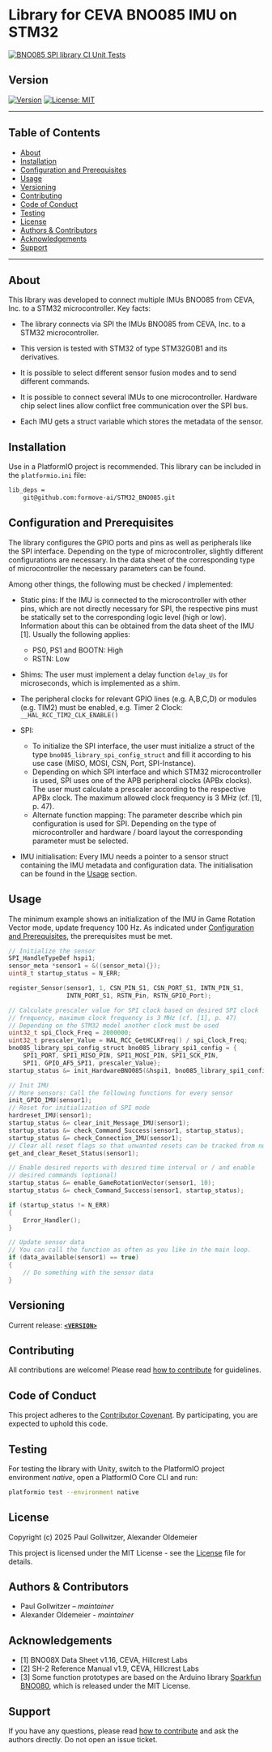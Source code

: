 # Library for CEVA BNO085 IMU on STM32

[![BNO085 SPI library CI Unit Tests](https://github.com/formove-ai/STM32_BNO085/actions/workflows/unittests.yaml/badge.svg)](https://github.com/formove-ai/STM32_BNO085/actions/workflows/unittests.yaml)

## Version

[![Version](https://img.shields.io/badge/version-<VERSION>-blue)](https://github.com/formove-ai/STM32_BNO085/releases)
[![License: MIT](https://img.shields.io/badge/License-MIT-yellow.svg)](LICENSE)

---

## Table of Contents

- [About](#about)
- [Installation](#installation)
- [Configuration and Prerequisites](#configuration-and-prerequisites)
- [Usage](#usage)
- [Versioning](#versioning)
- [Contributing](#contributing)
- [Code of Conduct](#code-of-conduct)
- [Testing](#testing)
- [License](#license)
- [Authors & Contributors](#authors--contributors)
- [Acknowledgements](#acknowledgements)
- [Support](#support)

---

## About

This library was developed to connect multiple IMUs BNO085 from CEVA, Inc. to a STM32
microcontroller.
Key facts:

- The library connects via SPI the IMUs BNO085 from CEVA, Inc. to a STM32 microcontroller.

- This version is tested with STM32 of type STM32G0B1 and its derivatives.

- It is possible to select different sensor fusion modes and to send different commands.

- It is possible to connect several IMUs to one microcontroller. Hardware chip select
lines allow conflict free communication over the SPI bus.

- Each IMU gets a struct variable which stores the metadata of the sensor.

## Installation

Use in a PlatformIO project is recommended. This library can be included in
the `platformio.ini` file:

```bash
lib_deps =
    git@github.com:formove-ai/STM32_BNO085.git
```

## Configuration and Prerequisites

The library configures the GPIO ports and pins as well as peripherals like the
SPI interface. Depending on the type of microcontroller, slightly different
configurations are necessary. In the data sheet of the corresponding type of
microcontroller the necessary parameters can be found.

Among other things, the following must be checked / implemented:

- Static pins: If the IMU is connected to the microcontroller with other pins,
which are not directly necessary for SPI, the respective pins must be statically
set to the corresponding logic level (high or low). Information about this can
be obtained from the data sheet of the IMU [1]. Usually the following applies:
  - PS0, PS1 and BOOTN: High
  - RSTN: Low
- Shims: The user must implement a delay function `delay_Us` for microseconds,
which is implemented as a shim.
- The peripheral clocks for relevant GPIO lines (e.g. A,B,C,D) or modules (e.g. TIM2)
must be enabled, e.g. Timer 2 Clock: `__HAL_RCC_TIM2_CLK_ENABLE()`

- SPI:
  - To initialize the SPI interface, the user must initialize a struct of the type
    `bno085_library_spi_config_struct` and fill it according to his use case
    (MISO, MOSI, CSN, Port, SPI-Instance).
  - Depending on which SPI interface and which STM32 microcontroller is used,
    SPI uses one of the APB peripheral clocks (APBx clocks). The user must
    calculate a prescaler according to the respective APBx clock. The maximum
    allowed clock frequency is 3 MHz (cf. [1], p. 47).
  - Alternate function mapping: The parameter describe which pin configuration
    is used for SPI. Depending on the type of microcontroller and
    hardware / board layout the corresponding parameter must be selected.
- IMU initialisation: Every IMU needs a pointer to a sensor struct containing
the IMU metadata and configuration data. The initialisation can be found in
the [Usage](#usage) section.

## Usage

The minimum example shows an initialization of the IMU in Game Rotation Vector
mode, update frequency 100 Hz. As indicated under
[Configuration and Prerequisites](#configuration-and-prerequisites), the
prerequisites must be met.

```c
// Initialize the sensor
SPI_HandleTypeDef hspi1;
sensor_meta *sensor1 = &((sensor_meta){});
uint8_t startup_status = N_ERR;

register_Sensor(sensor1, 1, CSN_PIN_S1, CSN_PORT_S1, INTN_PIN_S1,
                INTN_PORT_S1, RSTN_Pin, RSTN_GPIO_Port);

// Calculate prescaler value for SPI clock based on desired SPI clock
// frequency, maximum clock frequency is 3 MHz (cf. [1], p. 47)
// Depending on the STM32 model another clock must be used
uint32_t spi_Clock_Freq = 2000000;
uint32_t prescaler_Value = HAL_RCC_GetHCLKFreq() / spi_Clock_Freq;
bno085_library_spi_config_struct bno085_library_spi1_config = {
    SPI1_PORT, SPI1_MISO_PIN, SPI1_MOSI_PIN, SPI1_SCK_PIN,
    SPI1, GPIO_AF5_SPI1, prescaler_Value};
startup_status &= init_HardwareBNO085(&hspi1, bno085_library_spi1_config);

// Init IMU
// More sensors: Call the following functions for every sensor
init_GPIO_IMU(sensor1);
// Reset for initialization of SPI mode
hardreset_IMU(sensor1);
startup_status &= clear_init_Message_IMU(sensor1);
startup_status &= check_Command_Success(sensor1, startup_status);
startup_status &= check_Connection_IMU(sensor1);
// Clear all reset flags so that unwanted resets can be tracked from now on.
get_and_clear_Reset_Status(sensor1);

// Enable desired reports with desired time interval or / and enable
// desired commands (optional)
startup_status &= enable_GameRotationVector(sensor1, 10);
startup_status &= check_Command_Success(sensor1, startup_status);

if (startup_status != N_ERR)
{
    Error_Handler();
}

// Update sensor data
// You can call the function as often as you like in the main loop.
if (data_available(sensor1) == true)
{
    // Do something with the sensor data
}
```

## Versioning

Current release: **[`<VERSION>`](https://github.com/formove-ai/STM32_BNO085/releases/tag/<VERSION>)**

## Contributing

All contributions are welcome! Please read [how to contribute](CONTRIBUTING.md)
for guidelines.

## Code of Conduct

This project adheres to the [Contributor Covenant](CODE_OF_CONDUCT.md).
By participating, you are expected to uphold this code.

## Testing

For testing the library with Unity, switch to the PlatformIO project environment
*native*, open a PlatformIO Core CLI and run:

```bash
platformio test --environment native
```

## License

Copyright (c) 2025 Paul Gollwitzer, Alexander Oldemeier

This project is licensed under the MIT License - see the [License](LICENSE.md)
file for details.

## Authors & Contributors

- Paul Gollwitzer – *maintainer*
- Alexander Oldemeier - *maintainer*

## Acknowledgements

- [1] BNO08X Data Sheet v1.16, CEVA, Hillcrest Labs
- [2] SH-2 Reference Manual v1.9, CEVA, Hillcrest Labs
- [3] Some function prototypes are based on the Arduino library
[Sparkfun BNO080](https://github.com/sparkfun/SparkFun_BNO080_Arduino_Library),
which is released under the MIT License.

## Support

If you have any questions, please read [how to contribute](CONTRIBUTING.md) and
ask the authors directly. Do not open an issue ticket.
